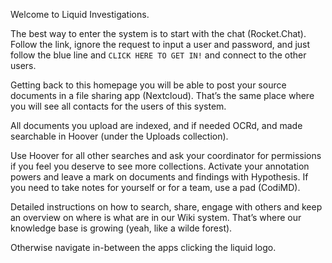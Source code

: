 Welcome to Liquid Investigations. 

The best way to enter the system is to start with the chat (Rocket.Chat). Follow the link, ignore the request to input a user and password, and just follow the blue line and `CLICK HERE TO GET IN!` and connect to the other users.

Getting back to this homepage you will be able to post your source documents in a file sharing app (Nextcloud). That’s the same place where you will see all contacts for the users of this system. 

All documents you upload are indexed, and if needed OCRd, and made searchable in Hoover (under the Uploads collection). 

Use Hoover for all other searches and ask your coordinator for permissions if you feel you deserve to see more collections. Activate your annotation powers and leave a mark on documents and findings with Hypothesis. If you need to take notes for yourself or for a team, use a pad (CodiMD).

Detailed instructions on how to search, share, engage with others and keep an overview on where is what are in our Wiki system. That’s where our knowledge base is growing (yeah, like a wilde forest). 

Otherwise navigate in-between the apps clicking the liquid logo.
